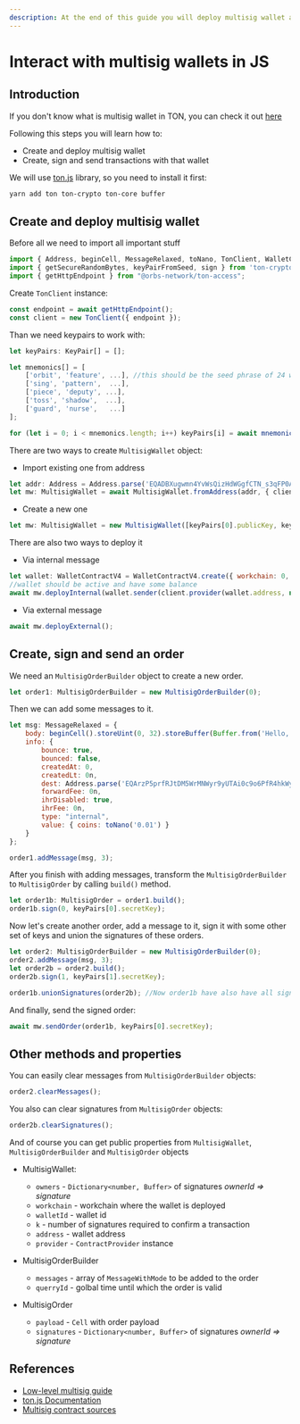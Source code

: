 ```yaml
---
description: At the end of this guide you will deploy multisig wallet and send some transactions using ton.js
---
```


# Interact with multisig wallets in JS

## Introduction
If you don't know what is multisig wallet in TON, you can check it out [here](/develop/smart-contracts/tutorials/multisig)

Following this steps you will learn how to:
 * Create and deploy multisig wallet
 * Create, sign and send transactions with that wallet

We will use [ton.js](https://www.npmjs.com/package/ton) library, so you need to install it first:

```bash
yarn add ton ton-crypto ton-core buffer
```
## Create and deploy multisig wallet
Before all we need to import all important stuff
```js
import { Address, beginCell, MessageRelaxed, toNano, TonClient, WalletContractV4, MultisigWallet, MultisigOrder, MultisigOrderBuilder } from "ton";
import { getSecureRandomBytes, keyPairFromSeed, sign } from 'ton-crypto';
import { getHttpEndpoint } from "@orbs-network/ton-access";
```

Create `TonClient` instance:
```js
const endpoint = await getHttpEndpoint();
const client = new TonClient({ endpoint });
```
Than we need keypairs to work with:
```js
let keyPairs: KeyPair[] = [];

let mnemonics[] = [
    ['orbit', 'feature', ...], //this should be the seed phrase of 24 words
    ['sing', 'pattern',  ...],
    ['piece', 'deputy', ...],
    ['toss', 'shadow',  ...],
    ['guard', 'nurse',   ...]
];

for (let i = 0; i < mnemonics.length; i++) keyPairs[i] = await mnemonicToPrivateKey(mnemonics[i]);
```
There are two ways to create `MultisigWallet` object:
 * Import existing one from address
  ```js
  let addr: Address = Address.parse('EQADBXugwmn4YvWsQizHdWGgfCTN_s3qFP0Ae0pzkU-jwzoE');
  let mw: MultisigWallet = await MultisigWallet.fromAddress(addr, { client });
  ```

 * Create a new one
  ```js
  let mw: MultisigWallet = new MultisigWallet([keyPairs[0].publicKey, keyPairs[1].publicKey], 0, 0, 1, { client });
  ```

There are also two ways to deploy it
 * Via internal message
  ```js
  let wallet: WalletContractV4 = WalletContractV4.create({ workchain: 0, publicKey: keyPairs[4].publicKey });
  //wallet should be active and have some balance
  await mw.deployInternal(wallet.sender(client.provider(wallet.address, null), keyPairs[4].secretKey), toNano('0.05'));
  ```
 * Via external message
  ```js
  await mw.deployExternal();
  ```

## Create, sign and send an order
We need an `MultisigOrderBuilder` object to create a new order.
```js
let order1: MultisigOrderBuilder = new MultisigOrderBuilder(0);
```
Then we can add some messages to it.
```js
let msg: MessageRelaxed = {
    body: beginCell().storeUint(0, 32).storeBuffer(Buffer.from('Hello, world!')).endCell(),
    info: {
        bounce: true,
        bounced: false,
        createdAt: 0,
        createdLt: 0n,
        dest: Address.parse('EQArzP5prfRJtDM5WrMNWyr9yUTAi0c9o6PfR4hkWy9UQXHx'),
        forwardFee: 0n,
        ihrDisabled: true,
        ihrFee: 0n,
        type: "internal",
        value: { coins: toNano('0.01') }
    }
};

order1.addMessage(msg, 3);
```
After you finish with adding messages, transform the `MultisigOrderBuilder` to `MultisigOrder` by calling `build()` method.
```js
let order1b: MultisigOrder = order1.build();
order1b.sign(0, keyPairs[0].secretKey);
```
Now let's create another order, add a message to it, sign it with some other set of keys and union the signatures of these orders.
```js
let order2: MultisigOrderBuilder = new MultisigOrderBuilder(0);
order2.addMessage(msg, 3);
let order2b = order2.build();
order2b.sign(1, keyPairs[1].secretKey);

order1b.unionSignatures(order2b); //Now order1b have also have all signatures from order2b
```
And finally, send the signed order:
```js
await mw.sendOrder(order1b, keyPairs[0].secretKey);
```

## Other methods and properties
You can easily clear messages from `MultisigOrderBuilder` objects:
```js
order2.clearMessages();
```
You also can clear signatures from `MultisigOrder` objects:
```js
order2b.clearSignatures();
```

And of course you can get public properties from `MultisigWallet`, `MultisigOrderBuilder` and `MultisigOrder` objects

 * MultisigWallet:
    - `owners` - `Dictionary<number, Buffer>` of signatures *ownerId => signature*
    - `workchain` - workchain where the wallet is deployed
    - `walletId` - wallet id
    - `k` - number of signatures required to confirm a transaction
    - `address` - wallet address
    - `provider` - `ContractProvider` instance

 * MultisigOrderBuilder
    - `messages` - array of `MessageWithMode` to be added to the order
    - `querryId` - golbal time until which the order is valid

 * MultisigOrder
    - `payload` - `Cell` with order payload
    - `signatures` - `Dictionary<number, Buffer>` of signatures *ownerId => signature*

## References
 * [Low-level multisig guide](/develop/smart-contracts/tutorials/multisig)
 * [ton.js Documentation](https://ton-community.github.io/ton/)
 * [Multisig contract sources](https://github.com/ton-blockchain/multisig-contract)
